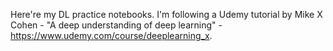 Here're my DL practice notebooks. I'm following a Udemy tutorial by Mike X Cohen - "A deep understanding of deep learning" - https://www.udemy.com/course/deeplearning_x.
